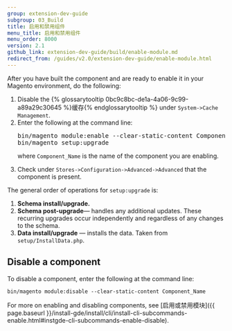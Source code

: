 ```yaml
---
group: extension-dev-guide
subgroup: 03_Build
title: 启用和禁用组件
menu_title: 启用和禁用组件
menu_order: 8000
version: 2.1
github_link: extension-dev-guide/build/enable-module.md
redirect_from: /guides/v2.0/extension-dev-guide/enable-module.html
---
```


After you have built the component and are ready to enable it in your Magento environment, do the following:

<ol>
<li>Disable the {% glossarytooltip 0bc9c8bc-de1a-4a06-9c99-a89a29c30645 %}缓存{% endglossarytooltip %} under <code>System->Cache Management</code>.</li>
<li>Enter the following at the command line:

<pre>
bin/magento module:enable --clear-static-content Component_Name
bin/magento setup:upgrade
</pre>

where <code>Component_Name</code> is the name of the component you are enabling.
</li>
<li>Check under <code>Stores->Configuration->Advanced->Advanced</code> that the component is present.</li>
</ol>

<div class="bs-callout bs-callout-info" id="info">
  <span class="glyphicon-class"></span>
  <p>The general order of operations for <code>setup:upgrade</code> is:</p>

  <ol>
    <li><strong>Schema install/upgrade.</strong></li>
    <li><strong>Schema post-upgrade</strong>&#8212; handles any additional updates. These recurring upgrades occur independently and regardless of any changes to the schema.</li>
    <li><strong>Data install/upgrade</strong> &#8212; installs the data. Taken from <code>setup/InstallData.php</code>.</li>
  </ol>
</div>



## Disable a component

To disable a component, enter the following at the command line:

    bin/magento module:disable --clear-static-content Component_Name


For more on enabling and disabling components, see [启用或禁用模块]({{ page.baseurl }}/install-gde/install/cli/install-cli-subcommands-enable.html#instgde-cli-subcommands-enable-disable).
